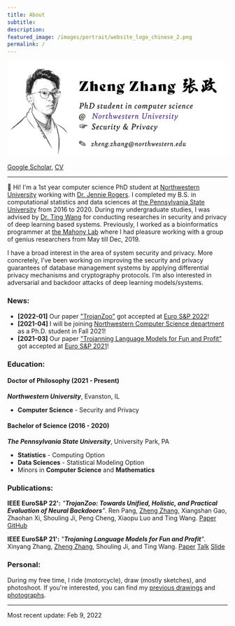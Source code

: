 ```yaml
---
title: About
subtitle: 
description:
featured_image: /images/portrait/website_logo_chinese_2.png
permalink: / 
---
```


<img src="/images/about/banner_zheng.png" alt="drawing" width="700"/>
<!-- ![](images/about/banner_zheng.png) -->

<!-- ![](images/about/nu-email.png){: .align-left height="40%" width="40%"} -->
<!-- * zhengzhangedu@gmail.com (preferred) -->

<!-- <a href="documents/zheng_zhang_cv.pdf" download class="button">Curriculum Vitae</a> &nbsp; Most recent update: Oct 29, 2019 -->
[Google Scholar](https://scholar.google.com/citations?user=oSfFnawAAAAJ&hl=en&authuser=1),  [CV](https://drive.google.com/file/d/15A5oAtvB4oYWf58fLDO2Nxlc7vRl5EnW/view?usp=sharing)

---

👋 Hi! I'm a 1st year computer science PhD student at [Northwestern University](https://www.mccormick.northwestern.edu/computer-science/) working with [Dr. Jennie Rogers](http://users.eecs.northwestern.edu/~jennie/). I completed my B.S. in computational statistics and data sciences at [the Pennsylvania State University](https://www.psu.edu/) from 2016 to 2020. During my undergraduate studies, I was advised by [Dr. Ting Wang](https://alps-lab.github.io/) for conducting researches in security and privacy of deep learning based systems. Previously, I worked as a bioinformatics programmer at [the Mahony Lab](http://mahonylab.org/) where I had pleasure working with a group of genius researchers from May till Dec, 2019.  

<!-- My research focus on deep learning security & privacy, more specifically the backdoor attack and defense in deep learning based systems. My other interests are social computing, differential privacy as well as its applications.  -->
I have a broad interest in the area of system security and privacy. More concretely, I’ve been working on improving the security and privacy guarantees of database management systems by applying differential privacy mechanisms and cryptography protocols. I’m also interested in adversarial and backdoor attacks of deep learning models/systems.

### News:

* **[2022-01]** Our paper ["TrojanZoo"](https://arxiv.org/abs/2012.09302) got accepted at [Euro S&P 2022](https://www.ieee-security.org/TC/EuroSP2022/)!
* **[2021-04]** I will be joining [Northwestern Computer Science department](https://www.mccormick.northwestern.edu/computer-science/) as a Ph.D. student in Fall 2021!
* **[2021-03]** Our paper ["Trojanning Language Models for Fun and Profit"](https://arxiv.org/abs/2008.00312) got accepted at [Euro S&P 2021](https://www.ieee-security.org/TC/EuroSP2021/)!

### Education: 

#### Doctor of Philosophy (2021 - Present)

***Northwestern University***, Evanston, IL

* **Computer Science** - Security and Privacy

#### Bachelor of Science (2016 - 2020)
<!-- <img src="images/about/psu-logo-pennstate.png" class="align-left" width="200"/>  -->

<!-- ![](images/about/psu-logo-pennstate.png){: .align-left; height="25%" width="25%"} -->

***The Pennsylvania State University***, University Park, PA 

<!-- ![](images/about/psu-logo-pennstate.png){: .align-left; height="25%" width="25%"} -->

* **Statistics** - Computing Option
* **Data Sciences** - Statistical Modeling Option
* Minors in **Computer Science** and **Mathematics**

### Publications: 

**IEEE EuroS&P 22':** *"**TrojanZoo: Towards Unified, Holistic, and Practical Evaluation of Neural Backdoors**"*. Ren Pang, <ins>Zheng Zhang</ins>, Xiangshan Gao, Zhaohan Xi, Shouling Ji, Peng Cheng, Xiaopu Luo and Ting Wang. [Paper](https://arxiv.org/abs/2012.09302) [GitHub](https://github.com/ain-soph/trojanzoo)

<!-- **2020 Preprint:** *"**Composite Adversarial Training for Multiple Adversarial Perturbations and Beyond**"*. Xinyang Zhang, <ins>Zheng Zhang</ins> and Ting Wang, under peer review.  -->

**IEEE EuroS&P 21':** *"**Trojaning Language Models for Fun and Profit**"*. Xinyang Zhang, <ins>Zheng Zhang</ins>, Shouling Ji, and Ting Wang. [Paper](https://arxiv.org/abs/2008.00312) [Talk](https://www.youtube.com/watch?v=JG30ZINS8ic) [Slide](https://www.ieee-security.org/TC/EuroSP2021/slides/Xinyang%20Zhang%20-%20Xinyang%20Zhang-Trojaning%20Language%20Models%20for%20Fun%20and%20Pro%3Ft.pdf)

### Personal: 

During my free time, I ride (motorcycle), draw (mostly sketches), and photoshoot. If you're interested, you can find my [previous drawings](arts) and [photographs](photographs).

---

Most recent update: Feb 9, 2022

<!-- ### Research Experience: 

**Undergraduate Researcher** at *the Mahony Lab*. &nbsp; May 2019 - Present  
Advisor: Dr. Shaun Mahony

* Participated in the ENCODE Imputation Challenge for imputing missing genomes. 
* We are currently developing a computational method which integrates teh XGBoost and IDEAS Epigenome Annotation System for imputing the biochemical data associated with functinoal genome elements. 

### Professional Experience: 

**Entry Analyst Intern** at *Beijing JAYA Technology co., Ltd. Jun 2017 - Sep 2017

* Crawled and collected the public-available financial data published on over five companies' annual report. 
* Visualized and analyzed the data extensively using R and Python. 

### Achievements: 

* Runner Up of AccuWeather's Challenge during HackPSU 2018. 
* Finalist and Best Visualization Award of DataFest 2019 held by American Statistical Association. 
* Dean's List - 2017, 2018, 2019 -->